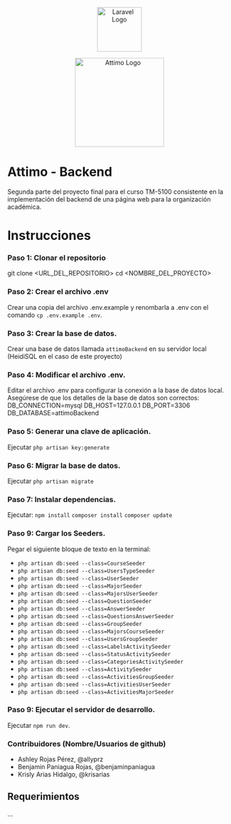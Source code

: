 
<p align="center"><a href="https://laravel.com" target="_blank"><img src="https://raw.githubusercontent.com/laravel/art/master/logo-lockup/5%20SVG/2%20CMYK/1%20Full%20Color/laravel-logolockup-cmyk-red.svg" width="100" alt="Laravel Logo"></a></p>

<p align="center"><a href="https://laravel.com" target="_blank"><img src="https://i.ibb.co/YcMWk7F/attimo.png" width="200" alt="Attimo Logo"></a></p>

# Attimo - Backend

Segunda parte del proyecto final para el curso TM-5100 consistente en la implementación del backend de una página web para la organización académica. 

# Instrucciones

### Paso 1: Clonar el repositorio
git clone <URL_DEL_REPOSITORIO>
cd <NOMBRE_DEL_PROYECTO>

### Paso 2: Crear el archivo .env
Crear una copia del archivo .env.example y renombarla a .env con el comando `cp .env.example .env`.

### Paso 3: Crear la base de datos.
Crear una base de datos llamada `attimoBackend` en su servidor local (HeidiSQL en el caso de este proyecto)

### Paso 4: Modificar el archivo .env.
Editar el archivo .env para configurar la conexión a la base de datos local. Asegúrese de que los detalles de la base de datos son correctos:
DB_CONNECTION=mysql
DB_HOST=127.0.0.1
DB_PORT=3306
DB_DATABASE=attimoBackend

### Paso 5: Generar una clave de aplicación.
Ejecutar `php artisan key:generate`

### Paso 6: Migrar la base de datos.
Ejecutar `php artisan migrate`

### Paso 7: Instalar dependencias.
Ejecutar:
`npm install`
`composer install`
`composer update`

### Paso 9: Cargar los Seeders.
Pegar el siguiente bloque de texto en la terminal:
- `php artisan db:seed --class=CourseSeeder`
- `php artisan db:seed --class=UsersTypeSeeder`
- `php artisan db:seed --class=UserSeeder`
- `php artisan db:seed --class=MajorSeeder`
- `php artisan db:seed --class=MajorsUserSeeder`
- `php artisan db:seed --class=QuestionSeeder`
- `php artisan db:seed --class=AnswerSeeder`
- `php artisan db:seed --class=QuestionsAnswerSeeder`
- `php artisan db:seed --class=GroupSeeder`
- `php artisan db:seed --class=MajorsCourseSeeder`
- `php artisan db:seed --class=UsersGroupSeeder`
- `php artisan db:seed --class=LabelsActivitySeeder`
- `php artisan db:seed --class=StatusActivitySeeder`
- `php artisan db:seed --class=CategoriesActivitySeeder`
- `php artisan db:seed --class=ActivitySeeder`
- `php artisan db:seed --class=ActivitiesGroupSeeder`
- `php artisan db:seed --class=ActivitiesUserSeeder`
- `php artisan db:seed --class=ActivitiesMajorSeeder`

<!-- Copiar:
php artisan db:seed --class=CourseSeeder
php artisan db:seed --class=UsersTypeSeeder
php artisan db:seed --class=UserSeeder
php artisan db:seed --class=MajorSeeder
php artisan db:seed --class=MajorsUserSeeder
php artisan db:seed --class=QuestionSeeder
php artisan db:seed --class=AnswerSeeder
php artisan db:seed --class=QuestionsAnswerSeeder
php artisan db:seed --class=GroupSeeder
php artisan db:seed --class=MajorsCourseSeeder
php artisan db:seed --class=UsersGroupSeeder
php artisan db:seed --class=LabelsActivitySeeder
php artisan db:seed --class=StatusActivitySeeder
php artisan db:seed --class=CategoriesActivitySeeder
php artisan db:seed --class=ActivitySeeder
php artisan db:seed --class=ActivitiesGroupSeeder
php artisan db:seed --class=ActivitiesUserSeeder
php artisan db:seed --class=ActivitiesMajorSeeder
 -->

### Paso 9: Ejecutar el servidor de desarrollo.
Ejecutar `npm run dev`.

### Contribuidores (Nombre/Usuarios de github)
* Ashley Rojas Pérez, @allyprz
* Benjamin Paniagua Rojas, @benjaminpaniagua
* Krisly Arias Hidalgo, @krisarias

## Requerimientos

...
<script src="https://cdnjs.cloudflare.com/ajax/libs/clipboard.js/2.0.8/clipboard.min.js"></script>